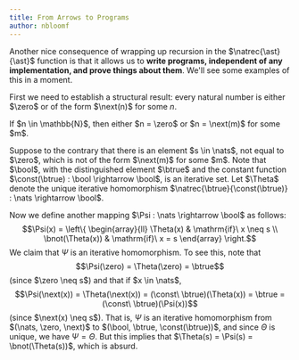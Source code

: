 ```yaml
---
title: From Arrows to Programs
author: nbloomf
---
```


Another nice consequence of wrapping up recursion in the $\natrec{\ast}{\ast}$ function is that it allows us to **write programs, independent of any implementation, and prove things about them**. We'll see some examples of this in a moment.

First we need to establish a structural result: every natural number is either $\zero$ or of the form $\next(n)$ for some $n$.

<div class="result">
<div class="lemma">
<p>If $n \in \mathbb{N}$, then either $n = \zero$ or $n = \next(m)$ for some $m$.</p>
</div>

<div class="proof">
Suppose to the contrary that there is an element $s \in \nats$, not equal to $\zero$, which is not of the form $\next(m)$ for some $m$. Note that $\bool$, with the distinguished element $\btrue$ and the constant function $\const(\btrue) : \bool \rightarrow \bool$, is an iterative set. Let $\Theta$ denote the unique iterative homomorphism $\natrec{\btrue}{\const(\btrue)} : \nats \rightarrow \bool$.

Now we define another mapping $\Psi : \nats \rightarrow \bool$ as follows: $$\Psi(x) = \left\{ \begin{array}{ll} \Theta(x) & \mathrm{if}\ x \neq s \\ \bnot(\Theta(x)) & \mathrm{if}\ x = s \end{array} \right.$$ We claim that $\Psi$ is an iterative homomorphism. To see this, note that $$\Psi(\zero) = \Theta(\zero) = \btrue$$ (since $\zero \neq s$) and that if $x \in \nats$, $$\Psi(\next(x)) = \Theta(\next(x)) = (\const\ \btrue)(\Theta(x)) = \btrue = (\const\ \btrue)(\Psi(x))$$ (since $\next(x) \neq s$). That is, $\Psi$ is an iterative homomorphism from $(\nats, \zero, \next)$ to $(\bool, \btrue, \const(\btrue))$, and since $\Theta$ is unique, we have $\Psi = \Theta$. But this implies that $\Theta(s) = \Psi(s) = \bnot(\Theta(s))$, which is absurd.
</div>
</div>
